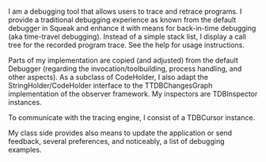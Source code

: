 I am a debugging tool that allows users to trace and retrace programs. I provide a traditional debugging experience as known from the default debugger in Squeak and enhance it with means for back-in-time debugging (aka time-travel debugging). Instead of a simple stack list, I display a call tree for the recorded program trace. See the help for usage instructions.

Parts of my implementation are copied (and adjusted) from the default Debugger (regarding the invocation/toolbuilding, process handling, and other aspects). As a subclass of CodeHolder, I also adapt the StringHolder/CodeHolder interface to the TTDBChangesGraph implementation of the observer framework. My inspectors are TDBInspector instances.

To communicate with the tracing engine, I consist of a TDBCursor instance.

My class side provides also means to update the application or send feedback, several preferences, and noticeably, a list of debugging examples.